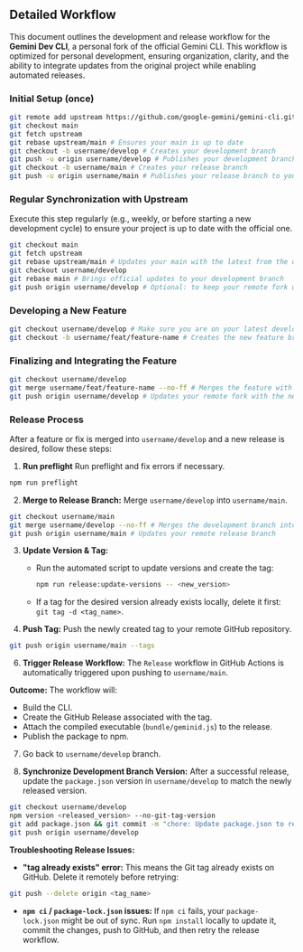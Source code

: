 ## Detailed Workflow

This document outlines the development and release workflow for the **Gemini Dev CLI**, a personal fork of the official Gemini CLI. This workflow is optimized for personal development, ensuring organization, clarity, and the ability to integrate updates from the original project while enabling automated releases.

### Initial Setup (once)

```bash
git remote add upstream https://github.com/google-gemini/gemini-cli.git # Adds the remote of the original project
git checkout main
git fetch upstream
git rebase upstream/main # Ensures your main is up to date
git checkout -b username/develop # Creates your development branch
git push -u origin username/develop # Publishes your development branch to your fork
git checkout -b username/main # Creates your release branch
git push -u origin username/main # Publishes your release branch to your fork
```

### Regular Synchronization with Upstream

Execute this step regularly (e.g., weekly, or before starting a new development cycle) to ensure your project is up to date with the official one.

```bash
git checkout main
git fetch upstream
git rebase upstream/main # Updates your main with the latest from the official project
git checkout username/develop
git rebase main # Brings official updates to your development branch
git push origin username/develop # Optional: to keep your remote fork updated
```

### Developing a New Feature

```bash
git checkout username/develop # Make sure you are on your latest development branch
git checkout -b username/feat/feature-name # Creates the new feature branch
```

### Finalizing and Integrating the Feature

```bash
git checkout username/develop
git merge username/feat/feature-name --no-ff # Merges the feature with an explicit merge commit
git push origin username/develop # Updates your remote fork with the new feature
```

### Release Process

After a feature or fix is merged into `username/develop` and a new release is desired, follow these steps:

1. **Run preflight** Run preflight and fix errors if necessary.

```bash
npm run preflight
```

2.  **Merge to Release Branch:** Merge `username/develop` into `username/main`.

```bash
git checkout username/main
git merge username/develop --no-ff # Merges the development branch into the release branch
git push origin username/main # Updates your remote release branch
```

3.  **Update Version & Tag:**
    - Run the automated script to update versions and create the tag:
      ```bash
      npm run release:update-versions -- <new_version>
      ```
    - If a tag for the desired version already exists locally, delete it first: `git tag -d <tag_name>`.

4.  **Push Tag:** Push the newly created tag to your remote GitHub repository.

```bash
git push origin username/main --tags
```

6.  **Trigger Release Workflow:** The `Release` workflow in GitHub Actions is automatically triggered upon pushing to `username/main`.

**Outcome:** The workflow will:

- Build the CLI.
- Create the GitHub Release associated with the tag.
- Attach the compiled executable (`bundle/geminid.js`) to the release.
- Publish the package to npm.

7. Go back to `username/develop` branch.

8. **Synchronize Development Branch Version:** After a successful release, update the `package.json` version in `username/develop` to match the newly released version.

```bash
git checkout username/develop
npm version <released_version> --no-git-tag-version
git add package.json && git commit -m "chore: Update package.json to released version"
git push origin username/develop
```

**Troubleshooting Release Issues:**

- **"tag already exists" error:** This means the Git tag already exists on GitHub. Delete it remotely before retrying:

```bash
git push --delete origin <tag_name>
```

- **`npm ci` / `package-lock.json` issues:** If `npm ci` fails, your `package-lock.json` might be out of sync. Run `npm install` locally to update it, commit the changes, push to GitHub, and then retry the release workflow.
